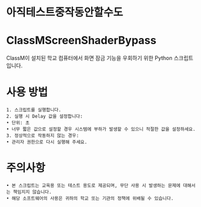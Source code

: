 # **아직테스트중작동안할수도**

# ClassMScreenShaderBypass
ClassM이 설치된 학교 컴퓨터에서 화면 잠금 기능을 우회하기 위한 Python 스크립트입니다.

# 사용 방법
	1. 스크립트를 실행합니다.
	2. 실행 시 Delay 값을 설정합니다:
	• 단위: 초
	• 너무 짧은 값으로 설정할 경우 시스템에 부하가 발생할 수 있으니 적절한 값을 설정하세요.
	3. 정상적으로 작동하지 않는 경우:
	• 관리자 권한으로 다시 실행해 주세요.

# 주의사항
	• 본 스크립트는 교육용 또는 테스트 용도로 제공되며, 무단 사용 시 발생하는 문제에 대해서는 책임지지 않습니다.
	• 해당 소프트웨어의 사용은 귀하의 학교 또는 기관의 정책에 위배될 수 있습니다.
